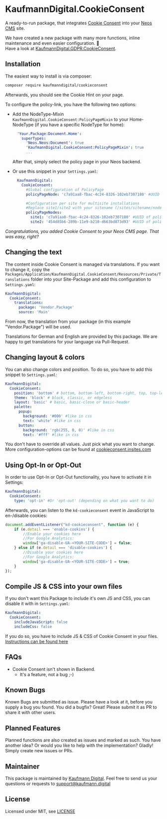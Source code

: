 KaufmannDigital.CookieConsent
=============================

A ready-to-run package, that integrates [Cookie Consent](https://cookieconsent.insites.com/) into your [Neos CMS](https://www.neos.io) site.  

We have created a new package with many more functions, inline maintenance and even easier configuration. 🎉  
Have a look at [KaufmannDigital.GDPR.CookieConsent](https://github.com/KaufmannDigital/KaufmannDigital.GDPR.CookieConsent).


Installation
------------

The easiest way to install is via composer:

```bash
composer require kaufmanndigital/cookieconsent
```

Afterwards, you should see the Cookie Hint on your page.

To configure the policy-link, you have the following two options:

* Add the NodeType-Mixin `KaufmannDigital.CookieConsent:PolicyPageMixin` to your Home-NodeType (if you have a specific NodeType for home):

  ```yaml
    'Your.Package:Document.Home':
      superTypes:
        'Neos.Neos:Document': true
        'KaufmannDigital.CookieConsent:PolicyPageMixin': true
        ...
  ```

  After that, simply select the policy page in your Neos backend.

* Or use this snippet in your `Settings.yaml`:

  ```yaml
    KaufmannDigital:
      CookieConsent:
        #Global configuration of PolicyPage
        policyPageNode: 'c7a91aa8-fbac-4c24-8326-102eb7307180' #UUID of global page you want to link

        #Configuration per site for multisite installations
        #Replace site1/site2 with your sitename (/sites/sitename/node-a2ufd/.../)
        policyPageNodes:
          site1: 'c7a91aa8-fbac-4c24-8326-102eb7307180' #UUID of policy-page for /sites/site1
          site2: '454d85b6-289b-11e9-b210-d663bd873d93' #UUID of policy-page for /sites/site2
  ```

_Congratulations, you added Cookie Consent to your Neos CMS page. That was easy, right?_


Changing the text
-----------------

The content inside Cookie Consent is managed via translations. If you want to change it, copy the `Packages/Application/KaufmannDigital.CookieConsent/Resources/Private/Translations` folder into your Site-Package and add this configuration to `Settings.yaml`:

```yaml
KaufmannDigital:
  CookieConsent:
    translations:
      package: 'Vendor.Package'
      source: 'Main'
```

From now, the translation from your package (in this example "Vendor.Package") will be used.

Translations for German and English are provided by this package. We are happy to get translations for your language via Pull-Request.

Changing layout & colors
------------------------

You can also change colors and position. To do so, you have to add this snippet to `Settings.yaml`:

```yaml
KaufmannDigital:
  CookieConsent:
    position: 'bottom' # bottom, bottom-left, bottom-right, top, top-left or top-right
    theme: 'block' # block, classic, or edgeless
    layout: 'basic' # basic, basic-close or basic-header
    palette:
      popup:
        background: '#000' #like in css
        text: 'white' #like in css
      button:
        background: 'rgb(255, 0, 0)' #like in css
        text: '#fff' #like in css
```

You don't have to override all values. Just pick what you want to change. More configuration-options can be found at [cookieconsent.insites.com](https://cookieconsent.insites.com)


Using Opt-In or Opt-Out
-----------------------

In order to use Opt-In or Opt-Out functionality, you have to activate it in Settings:

```yaml
KaufmannDigital:
  CookieConsent:
    type: 'opt-in' #Or 'opt-out' (depending on what you want to do)
```

Afterwards, you can listen to the `kd-cookieconsent` event in JavaScript to en-/disable cookies:

```javascript
document.addEventListener("kd-cookieconsent", function (e) {
    if (e.detail === 'enable-cookies') {
        //Enable your cookies here
        //For Google Analytics:
        window['ga-disable-UA-<YOUR-SITE-CODE>'] = false;
    } else if (e.detail === 'disable-cookies') {
        //Disable your cookies here
        //For Google Analytics:
        window['ga-disable-UA-<YOUR-SITE-CODE>'] = true;
    }
});
```

Compile JS & CSS into your own files
------------------------------------

If you don't want this Package to include it's own JS and CSS, you can disable it with in `Settings.yaml`:

```yaml
KaufmannDigital:
  CookieConsent:
    includeJavaScript: false
    includeCss: false
```

If you do so, you have to include JS & CSS of Cookie Consent in your files. [Instructions can be found here](https://github.com/insites/cookieconsent/#installation)


FAQs
----
* Cookie Consent isn't shown in Backend.
  * It's a feature, not a bug ;-)


Known Bugs
----------
Known Bugs are submitted as issue. Please have a look at it, before you supply a bug you found.
You did a bugfix? Great! Please submit it as PR to share it with other users.

Planned Features
----------------
Planned functions are also created as issues and marked as such.
You have another idea? Or would you like to help with the implementation? Gladly! Simply create new issues or PRs.

Maintainer
----------
This package is maintained by [Kaufmann Digital](https://www.kaufmann.digital).
Feel free to send us your questions or requests to [support@kaufmann.digital](mailto:support@kaufmann.digital)

License
-------
Licensed under MIT, see [LICENSE](LICENSE)
